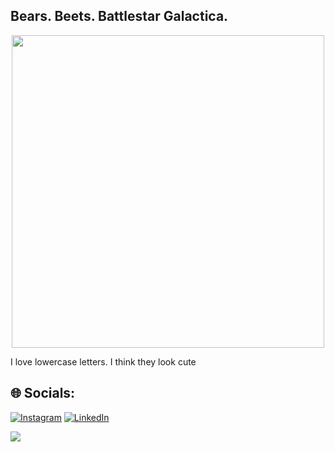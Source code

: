 ## Bears. Beets. Battlestar Galactica.

<p align="center">
  <img src="https://y.yarn.co/91e5cd54-a742-4ab1-8679-8cbaf842f603_text.gif" width="500" />
</p>

I love lowercase letters. I think they look cute

## 🌐 Socials:
[![Instagram](https://img.shields.io/badge/Instagram-%23E4405F.svg?logo=Instagram&logoColor=white)](https://instagram.com/https://www.instagram.com/experienctr/) [![LinkedIn](https://img.shields.io/badge/LinkedIn-%230077B5.svg?logo=linkedin&logoColor=white)](https://linkedin.com/in/https://www.linkedin.com/in/elifhusnaturkay/) 

[![](https://visitcount.itsvg.in/api?id=elifhusnaturkay&icon=4&color=10)](https://visitcount.itsvg.in)

